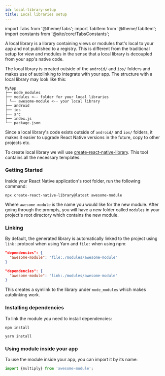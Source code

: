 ```yaml
---
id: local-library-setup
title: Local libraries setup
---
```


import Tabs from '@theme/Tabs'; import TabItem from '@theme/TabItem'; import constants from '@site/core/TabsConstants';

A local library is a library containing views or modules that's local to your app and not published to a registry. This is different from the traditional setup for view and modules in the sense that a local library is decoupled from your app's native code.

The local library is created outside of the `android/` and `ios/` folders and makes use of autolinking to integrate with your app. The structure with a local library may look like this:

```plaintext
MyApp
├── node_modules
├── modules <-- folder for your local libraries
│ └── awesome-module <-- your local library
├── android
├── ios
├── src
├── index.js
└── package.json
```

Since a local library's code exists outside of `android/` and `ios/` folders, it makes it easier to upgrade React Native versions in the future, copy to other projects etc.

To create local library we will use [create-react-native-library](https://callstack.github.io/react-native-builder-bob/create). This tool contains all the necessary templates.

### Getting Started

Inside your React Native application's root folder, run the following command:

```shell
npx create-react-native-library@latest awesome-module
```

Where `awesome-module` is the name you would like for the new module. After going through the prompts, you will have a new folder called `modules` in your project's root directory which contains the new module.

### Linking

By default, the generated library is automatically linked to the project using `link:` protocol when using Yarn and `file:` when using npm:

<Tabs groupId="package-manager" queryString defaultValue={constants.defaultPackageManager} values={constants.packageManagers}>

<TabItem value="npm">

```json
"dependencies": {
  "awesome-module": "file:./modules/awesome-module"
}
```

</TabItem>
<TabItem value="yarn">

```json
"dependencies": {
  "awesome-module": "link:./modules/awesome-module"
}
```

</TabItem>
</Tabs>

This creates a symlink to the library under `node_modules` which makes autolinking work.

### Installing dependencies

To link the module you need to install dependencies:

<Tabs groupId="package-manager" queryString defaultValue={constants.defaultPackageManager} values={constants.packageManagers}>

<TabItem value="npm">

```shell
npm install
```

</TabItem>
<TabItem value="yarn">

```shell
yarn install
```

</TabItem>
</Tabs>

### Using module inside your app

To use the module inside your app, you can import it by its name:

```js
import {multiply} from 'awesome-module';
```
